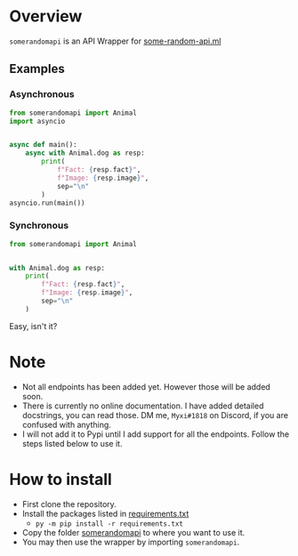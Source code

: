 # Overview

`somerandomapi` is an API Wrapper for [some-random-api.ml](https://some-random-api.ml/)

## Examples

### Asynchronous

```py
from somerandomapi import Animal
import asyncio


async def main():
    async with Animal.dog as resp:
        print(
            f"Fact: {resp.fact}",
            f"Image: {resp.image}",
            sep="\n"
        )
asyncio.run(main())
```

### Synchronous

```py
from somerandomapi import Animal


with Animal.dog as resp:
    print(
        f"Fact: {resp.fact}",
        f"Image: {resp.image}",
        sep="\n"
    )
```
Easy, isn't it?

# Note
- Not all endpoints has been added yet. However those will be added soon.
- There is currently no online documentation. I have added detailed docstrings, you can read those. DM me, `Myxi#1818` on Discord, if you are confused with anything.
- I will not add it to Pypi until I add support for all the endpoints. Follow the steps listed below to use it.

# How to install
- First clone the repository.
- Install the packages listed in [requirements.txt](/requirements.txt)
    - `py -m pip install -r requirements.txt`
- Copy the folder [somerandomapi](/somerandomapi) to where you want to use it.
- You may then use the wrapper by importing `somerandomapi`.
